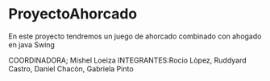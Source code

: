 # ProyectoAhorcado
En este proyecto tendremos un juego de ahorcado combinado con ahogado en java Swing

COORDINADORA; Mishel Loeiza
INTEGRANTES:Rocio Lòpez, Ruddyard Castro, Daniel Chacòn, Gabriela Pinto
